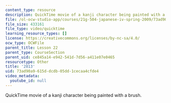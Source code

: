 ```yaml
---
content_type: resource
description: QuickTime movie of a kanji character being painted with a brush.
file: /ol-ocw-studio-app/courses/21g-504-japanese-iv-spring-2009/73ad90a9615ddcdb05dd1cecaa4cfde4_2813.mov
file_size: 433161
file_type: video/quicktime
learning_resource_types: []
license: https://creativecommons.org/licenses/by-nc-sa/4.0/
ocw_type: OCWFile
parent_title: Lesson 22
parent_type: CourseSection
parent_uid: ce845a14-e942-541d-7d56-a411e07e0465
resourcetype: Other
title: '2813'
uid: 73ad90a9-615d-dcdb-05dd-1cecaa4cfde4
video_metadata:
  youtube_id: null
---
```

QuickTime movie of a kanji character being painted with a brush.